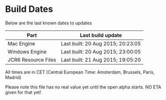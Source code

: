 # Build Dates

Below are the last known dates to updates

Part | Last build update
-----|-----
Mac Engine | Last built: 20 Aug 2015; 20:23:05
Windows Engine | Last built: 20 Aug 2015; 23:00:05
JCR6 Resource Files | Last built: 21 Aug 2015; 19:05:20
All times are in CET (Central European Time: Amsterdam, Brussels, Paris, Madrid)


Please note this file has no real value yet until the open alpha starts. NO ETA given for that yet!
